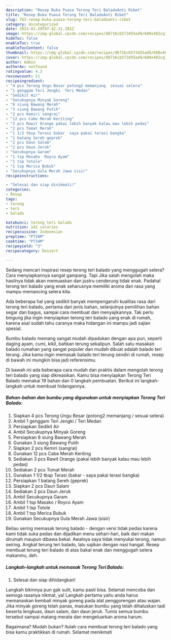 ```yaml
---
description: "Resep Buka Puasa Terong Teri BaladoAnti Ribet"
title: "Resep Buka Puasa Terong Teri BaladoAnti Ribet"
slug: 763-resep-buka-puasa-terong-teri-baladoanti-ribet
category: Uncategorized
date: 2023-01-29T07:42:31.201Z
image: https://img-global.cpcdn.com/recipes/d6716cb5f3455ad9/680x482cq70/terong-teri-balado-foto-resep-utama.jpg
hideToc: false
enableToc: true
enableTocContent: false
thumbnail: https://img-global.cpcdn.com/recipes/d6716cb5f3455ad9/680x482cq70/terong-teri-balado-foto-resep-utama.jpg
cover: https://img-global.cpcdn.com/recipes/d6716cb5f3455ad9/680x482cq70/terong-teri-balado-foto-resep-utama.jpg
author: Admin
authorAv: notfound
ratingvalue: 4.3
reviewcount: 11
recipeingredient:
- "4 pcs Terong Ungu Besar potong2 memanjang  sesuai selera"
- "1 genggam Teri Jengki  Teri Medan"
- "Sedikit Air"
- "Secukupnya Minyak Goreng"
- "8 siung Bawang Merah"
- "3 siung Bawang Putih"
- "2 pcs Kemiri sangrai"
- "12 pcs Cabe Merah Keriting"
- "3 pcs Rawit Orange pakai lebih banyak kalau mau lebih pedas"
- "2 pcs Tomat Merah"
- "1 1/2 tbsp Terasi bakar  saya pakai terasi bangka"
- "1 batang Sereh geprek"
- "2 pcs Daun Salam"
- "2 pcs Daun Jeruk"
- "Secukupnya Garam"
- "1 tsp Masako  Royco Ayam"
- "1 tsp Totole"
- "1 tsp Merica Bubuk"
- "Secukupnya Gula Merah Jawa sisir"
recipeinstructions:

- "Selesai dan siap dinikmati!"
categories:
- Resep
tags:
- terong
- teri
- balado

katakunci: terong teri balado 
nutrition: 142 calories
recipecuisine: Indonesian
preptime: "PT28M"
cooktime: "PT34M"
recipeyield: "3"
recipecategory: Dessert

---
```



Sedang mencari inspirasi resep terong teri balado yang menggugah selera? Cara menyiapkannya sangat gampang. Tapi Jika salah mengolah maka hasilnya tidak akan memuaskan dan justru cenderung tidak enak. Padahal terong teri balado yang enak seharusnya memiliki aroma dan rasa yang mampu memancing selera kita.


Ada beberapa hal yang sedikit banyak mempengaruhi kualitas rasa dari terong teri balado, pertama dari jenis bahan, selanjutnya pemilihan bahan segar dan bagus, sampai cara membuat dan menyajikannya. Tak perlu bingung jika ingin menyiapkan terong teri balado yang enak di rumah, karena asal sudah tahu caranya maka hidangan ini mampu jadi sajian spesial.

Bumbu balado memang sangat mudah dipadukan dengan apa pun, seperti daging ayam, cumi, kikil, bahkan terung sekalipun. Salah satu masakan balado rumahan yang sangat populer dan mudah dibuat adalah balado teri terung. Jika kamu ingin memasak balado teri terung sendiri di rumah, resep di bawah ini mungkin bisa jadi referensimu.


Di bawah ini ada beberapa cara mudah dan praktis dalam mengolah terong teri balado yang siap dikreasikan. Kamu bisa menyiapkan Terong Teri Balado memakai 19 bahan dan 0 langkah pembuatan. Berikut ini langkah-langkah untuk membuat hidangannya.

<!--inarticleads1-->

##### Bahan-bahan dan bumbu yang digunakan untuk menyiapkan Terong Teri Balado:

1. Siapkan 4 pcs Terong Ungu Besar (potong2 memanjang / sesuai selera)
1. Ambil 1 genggam Teri Jengki / Teri Medan
1. Persiapkan Sedikit Air
1. Ambil Secukupnya Minyak Goreng
1. Persiapkan 8 siung Bawang Merah
1. Gunakan 3 siung Bawang Putih
1. Siapkan 2 pcs Kemiri (sangrai)
1. Gunakan 12 pcs Cabe Merah Keriting
1. Sediakan 3 pcs Rawit Orange (pakai lebih banyak kalau mau lebih pedas)
1. Sediakan 2 pcs Tomat Merah
1. Gunakan 1 1/2 tbsp Terasi (bakar - saya pakai terasi bangka)
1. Persiapkan 1 batang Sereh (geprek)
1. Siapkan 2 pcs Daun Salam
1. Sediakan 2 pcs Daun Jeruk
1. Ambil Secukupnya Garam
1. Ambil 1 tsp Masako / Royco Ayam
1. Ambil 1 tsp Totole
1. Ambil 1 tsp Merica Bubuk
1. Gunakan Secukupnya Gula Merah Jawa (sisir)


Beliau sering memasak terong balado - dengan versi tidak pedas karena kami tidak suka pedas dan dijadikan menu sehari-hari, baik dari makan dirumah maupun dibawa bekal. Awalnya saya tidak menyukai terong, namun seiring. Angkat terung teri balado, lalu sajikan dengan nasi hangat. Resep membuat terung teri balado di atas bakal enak dan menggugah selera makanmu, deh. 

<!--inarticleads2-->

##### Langkah-langkah untuk memasak Terong Teri Balado:


1. Selesai dan siap dihidangkan!

Langkah bikinnya pun gak sulit, kamu pasti bisa. Selamat mencoba dan semoga rasanya nikmat, ya! Langkah pertama yaitu anda harus memanaskan kembali minyak goreng pada alat penggorengan atau wajan. Jika minyak goreng telah panas, masukan bumbu yang telah dihaluskan tadi beserta lengkuas, daun salam, dan daun jeruk. Tumis semua bumbu tersebut sampai matang merata dan mengeluarkan aroma harum. 

Bagaimana? Mudah bukan? Itulah cara membuat terong teri balado yang bisa kamu praktikkan di rumah. Selamat menikmati
